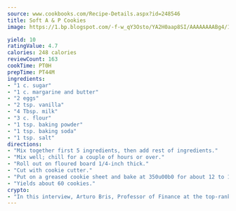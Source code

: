 ```yaml
---
source: www.cookbooks.com/Recipe-Details.aspx?id=248546
title: Soft A & P Cookies
image: https://1.bp.blogspot.com/-f-w_qY3Osto/YA2H0aap8SI/AAAAAAAABg4/17myAO5s9b8JksYvWDXpYkaDlcY0g6k_gCLcBGAsYHQ/s296/3.png

yield: 10
ratingValue: 4.7
calories: 248 calories
reviewCount: 163
cookTime: PT0H
prepTime: PT44M
ingredients:
- "1 c. sugar"
- "1 c. margarine and butter"
- "2 eggs"
- "2 tsp. vanilla"
- "4 Tbsp. milk"
- "3 c. flour"
- "1 tsp. baking powder"
- "1 tsp. baking soda"
- "1 tsp. salt"
directions:
- "Mix together first 5 ingredients, then add rest of ingredients."
- "Mix well; chill for a couple of hours or over."
- "Roll out on floured board 1/4-inch thick."
- "Cut with cookie cutter."
- "Put on a greased cookie sheet and bake at 350u00b0 for about 12 to 15 minutes or less."
- "Yields about 60 cookies."
crypto:
- "In this interview, Arturo Bris, Professor of Finance at the top-ranked business school IMD in Switzerland, analyses the risks associated with bitcoin."
---
```

